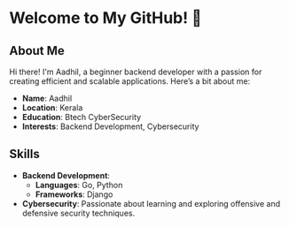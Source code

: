 # Welcome to My GitHub! 👋

## About Me

Hi there! I'm Aadhil, a beginner backend developer with a passion for creating efficient and scalable applications. Here’s a bit about me:

- **Name**: Aadhil
- **Location**: Kerala
- **Education**: Btech CyberSecurity
- **Interests**: Backend Development, Cybersecurity

## Skills

- **Backend Development**:
  - **Languages**: Go, Python
  - **Frameworks**: Django
- **Cybersecurity**: Passionate about learning and exploring offensive and defensive security techniques.
